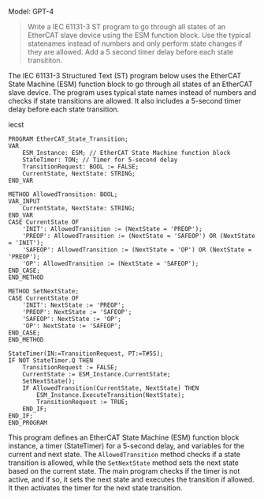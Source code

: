 Model: GPT-4

> Write a IEC 61131-3 ST program to go through all states of an EtherCAT slave device using the ESM function block. Use the typical statenames instead of numbers and only perform state changes if they are allowed. Add a 5 second timer delay before each state transititon.

The IEC 61131-3 Structured Text (ST) program below uses the EtherCAT State Machine (ESM) function block to go through all states of an EtherCAT slave device. The program uses typical state names instead of numbers and checks if state transitions are allowed. It also includes a 5-second timer delay before each state transition.

iecst

```iecst
PROGRAM EtherCAT_State_Transition;
VAR
    ESM_Instance: ESM; // EtherCAT State Machine function block
    StateTimer: TON; // Timer for 5-second delay
    TransitionRequest: BOOL := FALSE;
    CurrentState, NextState: STRING;
END_VAR

METHOD AllowedTransition: BOOL;
VAR_INPUT
    CurrentState, NextState: STRING;
END_VAR
CASE CurrentState OF
    'INIT': AllowedTransition := (NextState = 'PREOP');
    'PREOP': AllowedTransition := (NextState = 'SAFEOP') OR (NextState = 'INIT');
    'SAFEOP': AllowedTransition := (NextState = 'OP') OR (NextState = 'PREOP');
    'OP': AllowedTransition := (NextState = 'SAFEOP');
END_CASE;
END_METHOD

METHOD SetNextState;
CASE CurrentState OF
    'INIT': NextState := 'PREOP';
    'PREOP': NextState := 'SAFEOP';
    'SAFEOP': NextState := 'OP';
    'OP': NextState := 'SAFEOP';
END_CASE;
END_METHOD

StateTimer(IN:=TransitionRequest, PT:=T#5S);
IF NOT StateTimer.Q THEN
    TransitionRequest := FALSE;
    CurrentState := ESM_Instance.CurrentState;
    SetNextState();
    IF AllowedTransition(CurrentState, NextState) THEN
        ESM_Instance.ExecuteTransition(NextState);
        TransitionRequest := TRUE;
    END_IF;
END_IF;
END_PROGRAM
```

This program defines an EtherCAT State Machine (ESM) function block instance, a timer (StateTimer) for a 5-second delay, and variables for the current and next state. The `AllowedTransition` method checks if a state transition is allowed, while the `SetNextState` method sets the next state based on the current state. The main program checks if the timer is not active, and if so, it sets the next state and executes the transition if allowed. It then activates the timer for the next state transition.